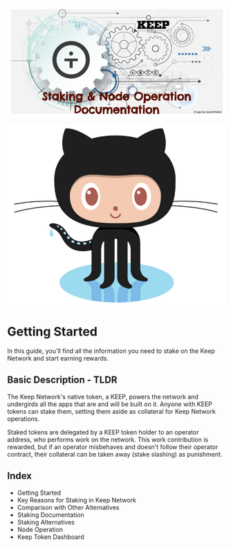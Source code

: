 ![Intro](../assets/images/Keep%20Node%20Intro%20graf.jpg)

![Octocat](../assets/images/octocat.jpg)

# Getting Started
In this guide, you'll find all the information you need to stake on the Keep Network and start earning rewards.

## Basic Description - TLDR
The Keep Network's native token, a KEEP, powers the network and undergirds all the apps that are and will be built on it. Anyone with KEEP tokens can stake them, setting them aside as collateral for Keep Network operations.

Staked tokens are delegated by a KEEP token holder to an operator address, who performs work on the network. This work contribution is rewarded, but if an operator misbehaves and doesn't follow their operator contract, their collateral can be taken away (stake slashing) as punishment.


## Index

- Getting Started
- Key Reasons for Staking in Keep Network
- Comparison with Other Alternatives
- Staking Documentation
- Staking Alternatives
- Node Operation
- Keep Token Dashboard



